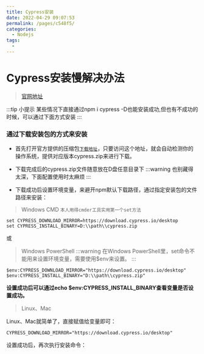 ```yaml
---
title: Cypress安装
date: 2022-04-29 09:07:53
permalink: /pages/c548f5/
categories:
  - Nodejs
tags:
  - 
---
```


# Cypress安装慢解决办法

> [官网地址](https://docs.cypress.io/)

:::tip 小提示
某些情况下直接通过npm i cypress -D也能安装成功,但也有不成功的时候，可以通过下面方式安装
:::
### 通过下载安装包的方式来安装

- 首先打开官方提供的压缩包[`下载地址`](https://download.cypress.io/desktop)，只要访问这个地址，就会自动检测你的操作系统，提供对应版本cypress.zip来进行下载。

- 下载完成后的cypress.zip文件随意放在D盘任意目录下 
:::warning
也别藏得太深，下面配置使用时太麻烦
:::

- 下载成功后设置环境变量，来避开npm默认下载路径，通过指定安装包的文件路径来安装：
> Windows CMD `本人用得cmder工具实用第一个set方法`
```shell
set CYPRESS_DOWNLOAD_MIRROR=https://download.cypress.io/desktop
set CYPRESS_INSTALL_BINARY=D:\\path\\cypress.zip 
```
或
> Windows PowerShell
:::warning
在Windows PowerShell里，set命令不能用来设置环境变量，需要使用$env来设置。
:::
```shell
$env:CYPRESS_DOWNLOAD_MIRROR="https://download.cypress.io/desktop"
$env:CYPRESS_INSTALL_BINARY="D:\\path\\cypress.zip"
```

**设置成功后可以通过echo $env:CYPRESS_INSTALL_BINARY查看变量是否设置成功。**

> Linux、Mac

Linux、Mac就简单了，直接赋值给变量即可：
```shell
CYPRESS_DOWNLOAD_MIRROR="https://download.cypress.io/desktop"
```
设置成功后，再次执行安装命令：